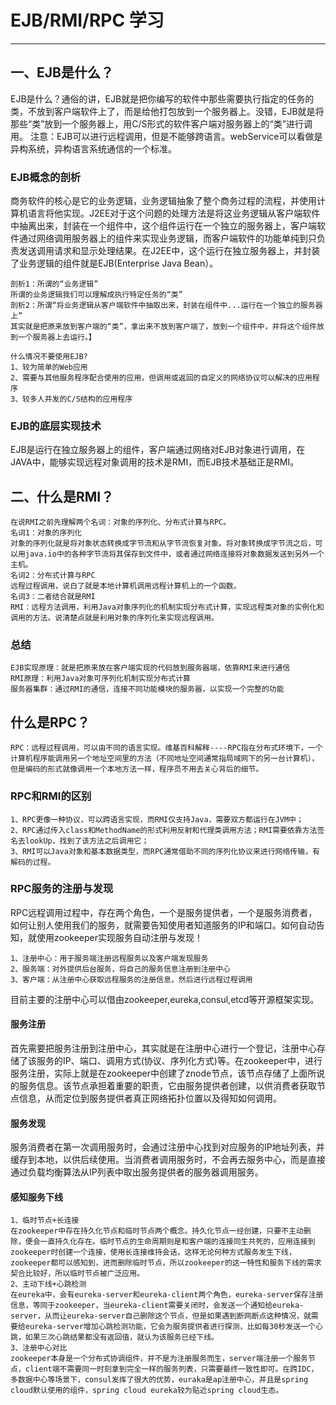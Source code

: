 # EJB/RMI/RPC 学习
-------
## 一、EJB是什么？
   EJB是什么？通俗的讲，EJB就是把你编写的软件中那些需要执行指定的任务的类，不放到客户端软件上了，而是给他打包放到一个服务器上。没错，EJB就是将那些“类”放到一个服务器上，用C/S形式的软件客户端对服务器上的“类”进行调用。
   注意：EJB可以进行远程调用，但是不能够跨语言。webService可以看做是异构系统，异构语言系统通信的一个标准。

### EJB概念的剖析
   商务软件的核心是它的业务逻辑，业务逻辑抽象了整个商务过程的流程，并使用计算机语言将他实现。J2EE对于这个问题的处理方法是将这业务逻辑从客户端软件中抽离出来，封装在一个组件中，这个组件运行在一个独立的服务器上，客户端软件通过网络调用服务器上的组件来实现业务逻辑，而客户端软件的功能单纯到只负责发送调用请求和显示处理结果。在J2EE中，这个运行在独立服务器上，并封装了业务逻辑的组件就是EJB(Enterprise Java Bean）。
   
    剖析1：所谓的“业务逻辑”
    所谓的业务逻辑我们可以理解成执行特定任务的“类”
    剖析2：所谓“将业务逻辑从客户端软件中抽取出来，封装在组件中...运行在一个独立的服务器上”
    其实就是把原来放到客户端的“类”，拿出来不放到客户端了，放到一个组件中，并将这个组件放到一个服务器上去运行。】
    
    什么情况不要使用EJB?
    1、较为简单的Web应用
    2、需要与其他服务程序配合使用的应用，但调用或返回的自定义的网络协议可以解决的应用程序
    3、较多人并发的C/S结构的应用程序
   
### EJB的底层实现技术
   EJB是运行在独立服务器上的组件，客户端通过网络对EJB对象进行调用，在JAVA中，能够实现远程对象调用的技术是RMI，而EJB技术基础正是RMI。
   
## 二、什么是RMI？
    在说RMI之前先理解两个名词：对象的序列化、分布式计算与RPC。
    名词1：对象的序列化
    对象的序列化就是将对象状态转换成字节流和从字节流恢复对象。将对象转换成字节流之后，可以用java.io中的各种字节流将其保存到文件中，或者通过网络连接将对象数据发送到另外一个主机。
    名词2：分布式计算与RPC
    远程过程调用，说白了就是本地计算机调用远程计算机上的一个函数。
    名词3：二者结合就是RMI
    RMI：远程方法调用，利用Java对象序列化的机制实现分布式计算，实现远程类对象的实例化和调用的方法。说清楚点就是利用对象的序列化来实现远程调用。
    
   
### 总结 
    EJB实现原理：就是把原来放在客户端实现的代码放到服务器端，依靠RMI来进行通信
    RMI原理：利用Java对象可序列化机制实现分布式计算
    服务器集群：通过RMI的通信，连接不同功能模块的服务器，以实现一个完整的功能
    
## 什么是RPC？
    RPC：远程过程调用，可以由不同的语言实现。维基百科解释----RPC指在分布式环境下，一个计算机程序能调用另一个地址空间里的方法（不同地址空间通常指局域网下的另一台计算机），但是编码的形式就像调用一个本地方法一样，程序员不用去关心背后的细节。
    
### RPC和RMI的区别
    1、RPC更像一种协议，可以跨语言实现，而RMI仅支持Java，需要双方都运行在JVM中；
    2、RPC通过传入class和MethodName的形式利用反射和代理类调用方法；RMI需要依靠方法签名去lookUp，找到了该方法之后调用它；
    3、RMI可以Java对象和基本数据类型，而RPC通常借助不同的序列化协议来进行网络传输，有解码的过程。
    
### RPC服务的注册与发现
   RPC远程调用过程中，存在两个角色，一个是服务提供者，一个是服务消费者，如何让别人使用我们的服务，就需要告知使用者知道服务的IP和端口。如何自动告知，就使用zookeeper实现服务自动注册与发现！
   
    1、注册中心：用于服务端注册远程服务以及客户端发现服务
    2、服务端：对外提供后台服务，将自己的服务信息注册到注册中心
    3、客户端：从注册中心获取远程服务的注册信息，然后进行远程过程调用
   
   目前主要的注册中心可以借由zookeeper,eureka,consul,etcd等开源框架实现。

#### 服务注册
   首先需要把服务注册到注册中心，其实就是在注册中心进行一个登记，注册中心存储了该服务的IP、端口、调用方式(协议、序列化方式)等。在zookeeper中，进行服务注册，实际上就是在zookeeper中创建了znode节点，该节点存储了上面所说的服务信息。该节点承担着重要的职责，它由服务提供者创建，以供消费者获取节点信息，从而定位到服务提供者真正网络拓扑位置以及得知如何调用。
   
#### 服务发现
   服务消费者在第一次调用服务时，会通过注册中心找到对应服务的IP地址列表，并缓存到本地，以供后续使用。当消费者调用服务时，不会再去服务中心，而是直接通过负载均衡算法从IP列表中取出服务提供者的服务器调用服务。
   
#### 感知服务下线
    1、临时节点+长连接
    在zookeeper中存在持久化节点和临时节点两个概念。持久化节点一经创建，只要不主动删除，便会一直持久化存在。临时节点的生命周期则是和客户端的连接同生共死的，应用连接到zookeeper时创建一个连接，使用长连接维持会话，这样无论何种方式服务发生下线，zookeeper都可以感知到，进而删除临时节点，所以zookeeper的这一特性和服务下线的需求契合比较好，所以临时节点被广泛应用。
    2、主动下线+心跳检测
    在eureka中，会有eureka-server和eureka-client两个角色，eureka-server保存注册信息，等同于zookeeper，当eureka-client需要关闭时，会发送一个通知给eureka-server，从而让eureka-server自己删除这个节点，但是如果遇到断网断点这种情况，就需要给eureka-server增加心跳检测功能，它会为服务提供者进行探测，比如每30秒发送一个心跳，如果三次心跳结果都没有返回值，就认为该服务已经下线。
    3、注册中心对比
    zookeeper本身是一个分布式协调组件，并不是为注册服务而生，server端注册一个服务节点，client端不需要同一时刻拿到完全一样的服务列表，只需要最终一致性即可。在跨IDC，多数据中心等场景下，consul发挥了很大的优势，euraka是ap注册中心，并且是spring cloud默认使用的组件，spring cloud eureka较为贴近spring cloud生态。

